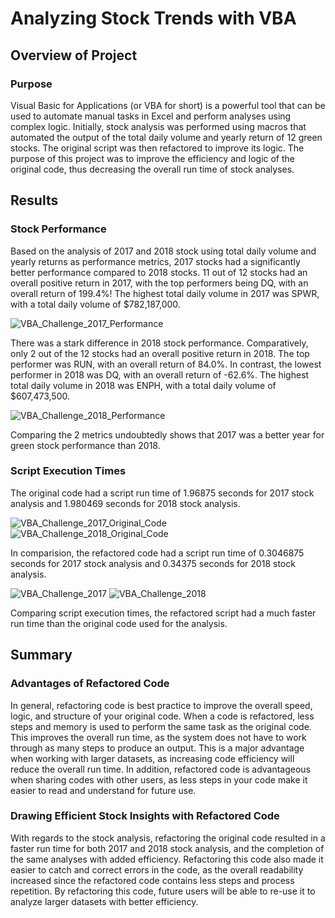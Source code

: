# Analyzing Stock Trends with VBA

## Overview of Project

### Purpose

Visual Basic for Applications (or VBA for short) is a powerful tool that can be used to automate manual tasks in Excel and perform analyses using complex logic. Initially, stock analysis was performed using macros that automated the output of the total daily volume and yearly return of 12 green stocks. The original script was then refactored to improve its logic. The purpose of this project was to improve the efficiency and logic of the original code, thus decreasing the overall run time of stock analyses.

## Results

### Stock Performance

Based on the analysis of 2017 and 2018 stock using total daily volume and yearly returns as performance metrics, 2017 stocks had a significantly better performance compared to 2018 stocks. 11 out of 12 stocks had an overall positive return in 2017, with the top performers being DQ, with an overall return of 199.4%! The highest total daily volume in 2017 was SPWR, with a total daily volume of $782,187,000.

![VBA_Challenge_2017_Performance](https://user-images.githubusercontent.com/96188669/188319844-97e4101d-699b-43f1-9a64-019a3c23aeb9.png)


There was a stark difference in 2018 stock performance. Comparatively, only 2 out of the 12 stocks had an overall positive return in 2018. The top performer was RUN, with an overall return of 84.0%. In contrast, the lowest performer in 2018 was DQ, with an overall return of -62.6%. The highest total daily volume in 2018 was ENPH, with a total daily volume of $607,473,500. 

![VBA_Challenge_2018_Performance](https://user-images.githubusercontent.com/96188669/188319854-789c61be-cef9-4609-a45d-bc3589d1ef0b.png)


Comparing the 2 metrics undoubtedly shows that 2017 was a better year for green stock performance than 2018.

### Script Execution Times

 The original code had a script run time of 1.96875 seconds for 2017 stock analysis and 1.980469 seconds for 2018 stock analysis.
 
 
![VBA_Challenge_2017_Original_Code](https://user-images.githubusercontent.com/96188669/188319879-9df328b9-a0be-4133-b26e-dd9cf7dbf87d.png)
![VBA_Challenge_2018_Original_Code](https://user-images.githubusercontent.com/96188669/188319884-d080b7b4-5960-4508-aaec-1c5a2efb593c.png)



In comparision, the refactored code had a script run time of 0.3046875 seconds for 2017 stock analysis and 0.34375 seconds for 2018 stock analysis. 


![VBA_Challenge_2017](https://user-images.githubusercontent.com/96188669/188319916-456c4fc0-4514-4570-ba08-0abb42f8d16f.png)
![VBA_Challenge_2018](https://user-images.githubusercontent.com/96188669/188319923-76344b88-070a-49c1-8e1d-f16455c6d198.png)



Comparing script execution times, the refactored script had a much faster run time than the original code used for the analysis.

## Summary

### Advantages of Refactored Code

In general, refactoring code is best practice to improve the overall speed, logic, and structure of your original code. When a code is refactored, less steps and memory is used to perform the same task as the original code. This improves the overall run time, as the system does not have to work through as many steps to produce an output. This is a major advantage when working with larger datasets, as increasing code efficiency will reduce the overall run time. In addition, refactored code is advantageous when sharing codes with other users, as less steps in your code make it easier to read and understand for future use.

### Drawing Efficient Stock Insights with Refactored Code

With regards to the stock analysis, refactoring the original code resulted in a faster run time for both 2017 and 2018 stock analysis, and the completion of the same analyses with added efficiency. Refactoring this code also made it easier to catch and correct errors in the code, as the overall readability increased since the refactored code contains less steps and process repetition. By refactoring this code, future users will be able to re-use it to analyze larger datasets with better efficiency.
